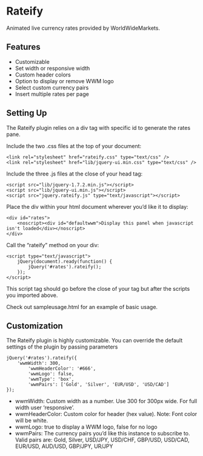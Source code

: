 Rateify
=======

Animated live currency rates provided by WorldWideMarkets.

Features
-------- 
* Customizable
* Set width or responsive width
* Custom header colors
* Option to display or remove WWM logo
* Select custom currency pairs
* Insert multiple rates per page

Setting Up
----------
The Rateify plugin relies on a div tag with specific id to generate the rates pane.

Include the two .css files at the top of your document:

    <link rel="stylesheet" href="rateify.css" type="text/css" />
    <link rel="stylesheet" href="lib/jquery-ui.min.css" type="text/css" />

Include the three .js files at the close of your head tag:

    <script src="lib/jquery-1.7.2.min.js"></script> 
    <script src="lib/jquery-ui.min.js"></script> 
    <script src="jquery.rateify.js" type="text/javascript"></script>

Place the div within your html document wherever you’d like it to display:

    <div id="rates">
        <noscript><div id="defaultwwm">Display this panel when javascript isn't loaded</div></noscript>
    </div>

Call the “rateify” method on your div:

    <script type="text/javascript">
        jQuery(document).ready(function() {
            jQuery('#rates').rateify();							
        });
    </script>

This script tag should go before the close of your <head> tag but after the scripts you imported above.

Check out sampleusage.html for an example of basic usage.


Customization
-------------
The Rateify plugin is highly customizable. You can override the default settings of the plugin by passing parameters

	jQuery('#rates').rateify({
		'wwmWidth': 300,   		
    		'wwmHeaderColor': '#666',	
    		'wwmLogo': false,	  	
    		'wwmType': 'box',		
    		'wwmPairs': ['Gold', 'Silver', 'EUR/USD', 'USD/CAD']
	});

* wwmWidth: Custom width as a number. Use 300 for 300px wide. For full width user ‘responsive’.
* wwmHeaderColor: Custom color for header (hex value). Note: Font color will be white.
* wwmLogo: true to display a WWM logo, false for no logo
* wwmPairs: The currency pairs you’d like this instance to subscribe to. Valid pairs are: Gold, Silver, USD/JPY, USD/CHF, GBP/USD, USD/CAD, EUR/USD, AUD/USD, GBP/JPY, UR/JPY